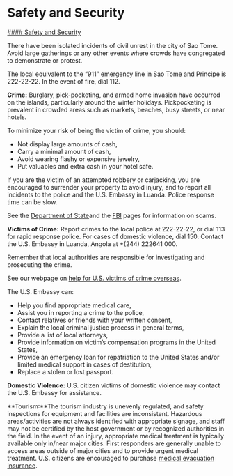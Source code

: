 # Safety and Security

[#### Safety and Security](javascript:void(0); "Safety and Security")

There have been isolated incidents of civil unrest in the city of Sao Tome. Avoid large gatherings or any other events where crowds have congregated to demonstrate or protest.

The local equivalent to the “911” emergency line in Sao Tome and Principe is 222-22-22. In the event of fire, dial 112.

**Crime:** Burglary, pick-pocketing, and armed home invasion have occurred on the islands, particularly around the winter holidays. Pickpocketing is prevalent in crowded areas such as markets, beaches, busy streets, or near hotels.

To minimize your risk of being the victim of crime, you should:

* Not display large amounts of cash,
* Carry a minimal amount of cash,
* Avoid wearing flashy or expensive jewelry,
* Put valuables and extra cash in your hotel safe.

If you are the victim of an attempted robbery or carjacking, you are encouraged to surrender your property to avoid injury, and to report all incidents to the police and the U.S. Embassy in Luanda. Police response time can be slow.

See the [Department of State](http://travel.state.gov/content/passports/english/emergencies/scams.html)and the [FBI](https://www.fbi.gov/how-we-can-help-you/safety-resources/scams-and-safety/common-scams-and-crimes) pages for information on scams.

**Victims of Crime:** Report crimes to the local police at 222-22-22, or dial 113 for rapid response police. For cases of domestic violence, dial 150. Contact the U.S. Embassy in Luanda, Angola at +(244) 222641 000.

Remember that local authorities are responsible for investigating and prosecuting the crime.

See our webpage on [help for U.S. victims of crime overseas](http://travel.state.gov/content/passports/en/emergencies/victims.html).

The U.S. Embassy can:

* Help you find appropriate medical care,
* Assist you in reporting a crime to the police,
* Contact relatives or friends with your written consent,
* Explain the local criminal justice process in general terms,
* Provide a list of local attorneys,
* Provide information on victim’s compensation programs in the United States,
* Provide an emergency loan for repatriation to the United States and/or limited medical support in cases of destitution,
* Replace a stolen or lost passport.

**Domestic Violence:** U.S. citizen victims of domestic violence may contact the U.S. Embassy for assistance.

**Tourism:**The tourism industry is unevenly regulated, and safety inspections for equipment and facilities are inconsistent. Hazardous areas/activities are not always identified with appropriate signage, and staff may not be certified by the host government or by recognized authorities in the field. In the event of an injury, appropriate medical treatment is typically available only in/near major cities. First responders are generally unable to access areas outside of major cities and to provide urgent medical treatment. U.S. citizens are encouraged to purchase [medical evacuation insurance](https://travel.state.gov/content/travel/en/international-travel/before-you-go/your-health-abroad/Insurance_Coverage_Overseas.html).